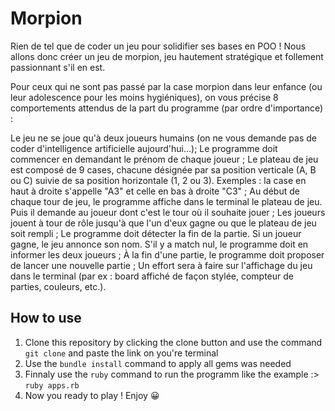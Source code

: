 <h1> Morpion </h1>

Rien de tel que de coder un jeu pour solidifier ses bases en POO ! Nous allons donc créer un jeu de morpion, jeu hautement stratégique et follement passionnant s'il en est.

Pour ceux qui ne sont pas passé par la case morpion dans leur enfance (ou leur adolescence pour les moins hygiéniques), on vous précise 8 comportements attendus de la part du programme (par ordre d'importance) :

Le jeu ne se joue qu'à deux joueurs humains (on ne vous demande pas de coder d'intelligence artificielle aujourd'hui…);
Le programme doit commencer en demandant le prénom de chaque joueur ;
Le plateau de jeu est composé de 9 cases, chacune désignée par sa position verticale (A, B ou C) suivie de sa position horizontale (1, 2 ou 3). Exemples : la case en haut à droite s'appelle "A3" et celle en bas à droite "C3" ;
Au début de chaque tour de jeu, le programme affiche dans le terminal le plateau de jeu. Puis il demande au joueur dont c'est le tour où il souhaite jouer ;
Les joueurs jouent à tour de rôle jusqu'à que l'un d'eux gagne ou que le plateau de jeu soit rempli ;
Le programme doit détecter la fin de la partie. Si un joueur gagne, le jeu annonce son nom. S'il y a match nul, le programme doit en informer les deux joueurs ;
À la fin d'une partie, le programme doit proposer de lancer une nouvelle partie ;
Un effort sera à faire sur l'affichage du jeu dans le terminal (par ex : board affiché de façon stylée, compteur de parties, couleurs, etc.).


<h2> How to use </h2>

  1. Clone this repository by clicking the clone button and use the command `git clone` and paste the link on you're terminal
  2. Use the `bundle install` command to apply all gems was needed
  3. Finnaly use the `ruby` command to run the programm like the example :> `ruby apps.rb`
  4. Now you ready to play ! Enjoy 😀
